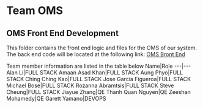 # Team OMS
## OMS Front End Development
This folder contains the front end logic and files 
for the OMS of our system. The back end
code will be located at the following link:
[OMS Bront End](https://github.com/jagfnisum/oms_backend)



Team member information are listed in the table below
Name|Role
---|---
Alan Li|FULL STACK
Amaan Asad Khan|FULL STACK
Aung Phyo|FULL STACK
Ching Ching Kao|FULL STACK
Jose Garcia Figueroa|FULL STACK
Michael Bose|FULL STACK
Rozanna Abramtsis|FULL STACK
Steve Cheung|FULL STACK
Jiayue Zhang|QE
Thanh Quan Nguyen|QE
Zeeshan Mohamedy|QE
Garett Yamano|DEVOPS
